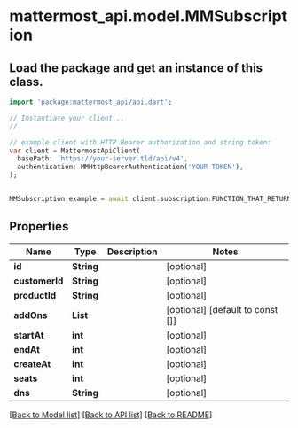 # mattermost_api.model.MMSubscription

## Load the package and get an instance of this class.
```dart
import 'package:mattermost_api/api.dart';

// Instantiate your client...
//

// example client with HTTP Bearer authorization and string token:
var client = MattermostApiClient(
  basePath: 'https://your-server.tld/api/v4',
  authentication: MMHttpBearerAuthentication('YOUR TOKEN'),
);


MMSubscription example = await client.subscription.FUNCTION_THAT_RETURNS_THIS_CLASS();

```

## Properties
Name | Type | Description | Notes
------------ | ------------- | ------------- | -------------
**id** | **String** |  | [optional] 
**customerId** | **String** |  | [optional] 
**productId** | **String** |  | [optional] 
**addOns** | **List<String>** |  | [optional] [default to const []]
**startAt** | **int** |  | [optional] 
**endAt** | **int** |  | [optional] 
**createAt** | **int** |  | [optional] 
**seats** | **int** |  | [optional] 
**dns** | **String** |  | [optional] 

[[Back to Model list]](../GENERATED_README.md#documentation-for-models) [[Back to API list]](../GENERATED_README.md#documentation-for-api-endpoints) [[Back to README]](../GENERATED_README.md)



